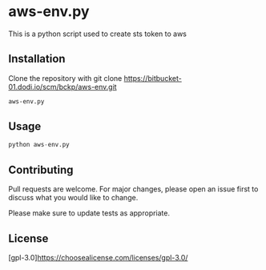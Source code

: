 # aws-env.py

This is a python script used to create sts token to aws

## Installation
Clone the repository with 
git clone https://bitbucket-01.dodi.io/scm/bckp/aws-env.git

```bash
aws-env.py
```

## Usage

```python
python aws-env.py
```

## Contributing
Pull requests are welcome. For major changes, please open an issue first to discuss what you would like to change.

Please make sure to update tests as appropriate.

## License
[gpl-3.0]https://choosealicense.com/licenses/gpl-3.0/